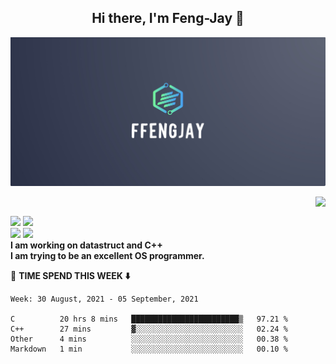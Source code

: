 <h2 align="center"> Hi there, I'm Feng-Jay 👋 </h2>  

![](https://github.com/Feng-Jay/DataStruct/blob/master/Image/1.png)  

<img align="right" src="https://github-readme-stats.vercel.app/api?username=Feng-Jay&show_icons=true&icon_color=CE1D2D&text_color=718096&bg_color=ffffff&hide_title=true" />


&emsp;

![](https://visitor-badge.glitch.me/badge?page_id=Feng-Jay.readme)
![](https://img.shields.io/badge/Concentrate-Cpp-blue)  
![](https://img.shields.io/badge/Rust-primer-orange)
![](https://img.shields.io/badge/Target-OS-9cf)  
**I am working on datastruct and C++**  
**I am trying to be an excellent OS programmer.**  


📘 **TIME SPEND THIS WEEK ⬇️**
<!--START_SECTION:waka-->
```text
Week: 30 August, 2021 - 05 September, 2021

C          20 hrs 8 mins   ████████████████████████▒   97.21 % 
C++        27 mins         ▓░░░░░░░░░░░░░░░░░░░░░░░░   02.24 % 
Other      4 mins          ░░░░░░░░░░░░░░░░░░░░░░░░░   00.38 % 
Markdown   1 min           ░░░░░░░░░░░░░░░░░░░░░░░░░   00.10 % 
```
<!--END_SECTION:waka-->
